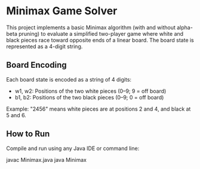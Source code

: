 # Minimax Game Solver

This project implements a basic Minimax algorithm (with and without alpha-beta pruning) to evaluate a simplified two-player game where white and black pieces race toward opposite ends of a linear board. The board state is represented as a 4-digit string.

## Board Encoding

Each board state is encoded as a string of 4 digits:
- w1, w2: Positions of the two white pieces (0–9; 9 = off board)
- b1, b2: Positions of the two black pieces (0–9; 0 = off board)

Example: "2456" means white pieces are at positions 2 and 4, and black at 5 and 6.

## How to Run

Compile and run using any Java IDE or command line:

javac Minimax.java
java Minimax
